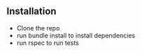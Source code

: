 Installation
------------

- Clone the repo
- run bundle install to install dependencies
- run rspec to run tests
